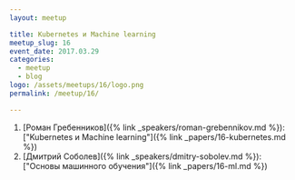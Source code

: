```yaml
---
layout: meetup

title: Kubernetes и Machine learning
meetup_slug: 16
event_date: 2017.03.29
categories:
  - meetup
  - blog
logo: /assets/meetups/16/logo.png
permalink: /meetup/16/

---
```


1. [Роман Гребенников]({% link _speakers/roman-grebennikov.md %}): ["Kubernetes и Machine learning"]({% link _papers/16-kubernetes.md %})
2. [Дмитрий Соболев]({% link _speakers/dmitry-sobolev.md %}): ["Основы машинного обучения"]({% link _papers/16-ml.md %})
